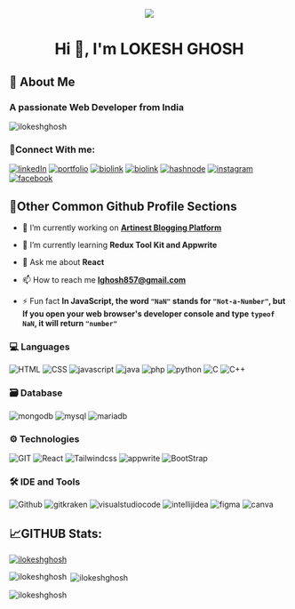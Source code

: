 
<head>
  <link rel="stylesheet" href="https://cdnjs.cloudflare.com/ajax/libs/font-awesome/6.4.2/css/all.min.css">
</head>
<p align="center">
  
  <img src= "https://user-images.githubusercontent.com/74038190/242390524-0c7eb6ed-663b-4ce4-bfbd-18239a38ba1b.gif">

  <!-- <img src= "https://user-images.githubusercontent.com/74038190/213910845-af37a709-8995-40d6-be59-724526e3c3d7.gif"> -->

  <!-- <img src= "https://user-images.githubusercontent.com/74038190/238355349-7d484dc9-68a9-4ee6-a767-aea59035c12d.gif"> -->
  
</p>


<!-- Heading -->

<h1  align="center">Hi 👋, I'm LOKESH GHOSH</h1>


<h2> 🚀 About Me</h2>

<h3>A passionate Web Developer from India</h3>

  

<!-- profile view count -->

<p  align="left">  <img  src="https://komarev.com/ghpvc/?username=ilokeshghosh&label=Profile%20views&color=0e75b6&style=flat"  alt="ilokeshghosh"  />  </p>



### 📎Connect With me:

<a href="https://www.linkedin.com/in/ilokeshghosh/">![linkedIn](https://img.shields.io/badge/-LinkedIn-000?&style=for-the-badge&logo=linkedin&logoColor=0A66C2)</a>
<a href="https://lokeshghosh.tech/">![portfolio](https://img.shields.io/badge/-Portfolio-000?&style=for-the-badge&logo=kofi&logoColor=F9423A)</a>
<a href="https://lokeshghosh.bio.link/">![biolink](https://img.shields.io/badge/-biolink-000?&style=for-the-badge&logo=biolink&logoColor=EB1928)</a>
<a href="https://linktr.ee/lokeshghosh">![biolink](https://img.shields.io/badge/-linktree-000?&style=for-the-badge&logo=linktree&logoColor=43E55E)</a>
<a href="https://hashnode.com/@ilokeshghosh">![hashnode](https://img.shields.io/badge/-hashnode-000?&style=for-the-badge&logo=hashnode&logoColor=2962FF)</a>
<a href="https://www.instagram.com/i_lokeshghosh/">![instagram](https://img.shields.io/badge/-instagram-000?&style=for-the-badge&logo=instagram&logoColor=E4405F)</a>
<a href="https://www.facebook.com/ilokeshghosh/">![facebook](https://img.shields.io/badge/-facebook-000?&style=for-the-badge&logo=facebook&logoColor=1877F2)</a>






  
  

<h2>🤺Other Common Github Profile Sections</h2>

<!-- Description/About -->

- 🔭 I’m currently working on **[Artinest Blogging Platform](https://github.com/ilokeshghosh/artinest)**

  

- 🌱 I’m currently learning **Redux Tool Kit and Appwrite**

  

<!-- - 📝 I regularly write articles on [https://hashnode.com/@ilokeshghosh](https://hashnode.com/@ilokeshghosh) -->

  

- 💬 Ask me about **React**

  

- 📫 How to reach me **lghosh857@gmail.com**

  

<!-- - 📄Know about my experiences [https://bit.ly/3HTk8QW](https://bit.ly/3HTk8QW) -->

  

- ⚡ Fun fact **In JavaScript, the word `"NaN"` stands for `"Not-a-Number"`, but If you open your web browser's developer console and type `typeof NaN`, it will return `"number"`**

  
  

<!-- Language and Tools -->
### 💻 Languages
![HTML](https://img.shields.io/badge/-HTML5-000?style=for-the-badge&logo=html5) ![CSS](https://img.shields.io/badge/-CSS3-000?style=for-the-badge&logo=css3)
![javascript](https://img.shields.io/badge/-JavaScript-000?style=for-the-badge&logo=javascript)  ![java](https://img.shields.io/badge/-Java-000?style=for-the-badge&logo=openjdk) ![php](https://img.shields.io/badge/-php-000?style=for-the-badge&logo=php) ![python](https://img.shields.io/badge/-python-000?style=for-the-badge&logo=python) ![C](https://img.shields.io/badge/-C-000?style=for-the-badge&logo=C) ![C++](https://img.shields.io/badge/-C++-000?style=for-the-badge&logo=cplusplus)

### 🗃️ Database
![mongodb](https://img.shields.io/badge/-mongodb-000?style=for-the-badge&logo=mongodb)
![mysql](https://img.shields.io/badge/-MySQL-000?style=for-the-badge&logo=mysql)
![mariadb](https://img.shields.io/badge/-mariadb-000?style=for-the-badge&logo=mariadb)

### ⚙️ Technologies
![GIT](https://img.shields.io/badge/-GIT-000?style=for-the-badge&logo=git)
![React](https://img.shields.io/badge/-React-000?style=for-the-badge&logo=React)
![Tailwindcss](https://img.shields.io/badge/-TailWind_Css-000?style=for-the-badge&logo=tailwindcss)
![appwrite](https://img.shields.io/badge/-appwrite-000?style=for-the-badge&logo=appwrite)
![BootStrap](https://img.shields.io/badge/-Bootstarp-000?style=for-the-badge&logo=Bootstrap)

### 🛠️ IDE and Tools
![Github](https://img.shields.io/badge/-github-000?style=for-the-badge&logo=github)
![gitkraken](https://img.shields.io/badge/-gitkraken-000?style=for-the-badge&logo=gitkraken)
![visualstudiocode](https://img.shields.io/badge/-vs_code-000?style=for-the-badge&logo=visualstudiocode)
![intellijidea](https://img.shields.io/badge/-intellij_idea-000?style=for-the-badge&logo=intellijidea)
![figma](https://img.shields.io/badge/-figma-000?style=for-the-badge&logo=figma)
![canva](https://img.shields.io/badge/-canva-000?style=for-the-badge&logo=canva)

  
<h2  align="left">📈GITHUB Stats:</h2>
<!-- Github Trophy -->

<p  align="left">  <a  href="https://github.com/ryo-ma/github-profile-trophy"><img  src="https://github-profile-trophy.vercel.app/?username=ilokeshghosh"  alt="ilokeshghosh"  /></a>  </p>

  
  

  
  

<!-- most Used Language -->

<p><img  align="left"  src="https://github-readme-stats.vercel.app/api/top-langs?username=ilokeshghosh&show_icons=true&locale=en&layout=compact"  alt="ilokeshghosh"  /></p>

  

<!-- Git hub stat -->

<p>&nbsp;<img  align="center"  src="https://github-readme-stats.vercel.app/api?username=ilokeshghosh&show_icons=true&locale=en"  alt="ilokeshghosh"  /></p>

  

<!-- Steak -->

<p><img  align="center"  src="https://github-readme-streak-stats.herokuapp.com/?user=ilokeshghosh&"  alt="ilokeshghosh"  /></p>
